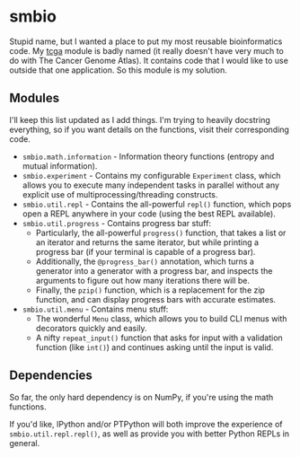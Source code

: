 smbio
=====

Stupid name, but I wanted a place to put my most reusable bioinformatics code.
My [tcga](https://github.com/brenns10/tcga) module is badly named (it really
doesn't have very much to do with The Cancer Genome Atlas).  It contains code
that I would like to use outside that one application.  So this module is my
solution.

Modules
--------

I'll keep this list updated as I add things.  I'm trying to heavily docstring
everything, so if you want details on the functions, visit their corresponding
code.

* `smbio.math.information` - Information theory functions (entropy and mutual
  information).
* `smbio.experiment` - Contains my configurable `Experiment` class, which allows
  you to execute many independent tasks in parallel without any explicit use of
  multiprocessing/threading constructs.
* `smbio.util.repl` - Contains the all-powerful `repl()` function, which pops
      open a REPL anywhere in your code (using the best REPL available).
* `smbio.util.progress` - Contains progress bar stuff:
    * Particularly, the all-powerful `progress()` function, that takes a list or
      an iterator and returns the same iterator, but while printing a progress
      bar (if your terminal is capable of a progress bar).
    * Additionally, the `@progress_bar()` annotation, which turns a generator
      into a generator with a progress bar, and inspects the arguments to figure
      out how many iterations there will be.
    * Finally, the `pzip()` function, which is a replacement for the zip
      function, and can display progress bars with accurate estimates.
* `smbio.util.menu` - Contains menu stuff:
    * The wonderful `Menu` class, which allows you to build CLI menus with
      decorators quickly and easily.
    * A nifty `repeat_input()` function that asks for input with a validation
      function (like `int()`) and continues asking until the input is valid.

Dependencies
------------

So far, the only hard dependency is on NumPy, if you're using the math
functions.

If you'd like, IPython and/or PTPython will both improve the experience of
`smbio.util.repl.repl()`, as well as provide you with better Python REPLs in
general.

